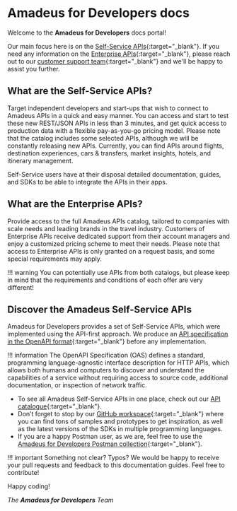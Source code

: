 # Amadeus for Developers docs

Welcome to the **Amadeus for Developers** docs portal! 

Our main focus here is on the [Self-Service APIs](https://developers.amadeus.com/self-service){:target="\_blank"}. If you need any information on the [Enterprise APIs](https://developers.amadeus.com/enterprise){:target="\_blank"}, please reach out to our [customer support team](https://developers.amadeus.com/support/contact-us-enterprise){:target="\_blank"} and we'll be happy to assist you further.

## What are the Self-Service APIs?

Target independent developers and start-ups that wish to connect to Amadeus APIs in a quick and easy manner. You can access and start to test these new REST/JSON APIs in less than 3 minutes, and get quick access to production data with a flexible pay-as-you-go pricing model. Please note that the catalog includes some selected APIs, although we will be constantly releasing new APIs. Currently, you can find APIs around flights, destination experiences, cars & transfers, market insights, hotels, and itinerary management.

Self-Service users have at their disposal detailed documentation, guides, and SDKs to be able to integrate the APIs in their apps. 

## What are the Enterprise APIs?

Provide access to the full Amadeus APIs catalog, tailored to companies with scale needs and leading brands in the travel industry. Customers of Enterprise APIs receive dedicated support from their account managers and enjoy a customized pricing scheme to meet their needs. Please note that access to Enterprise APIs is only granted on a request basis, and some special requirements may apply.

!!! warning
    You can potentially use APIs from both catalogs, but please keep in mind that the requirements and conditions of each offer are very different!

## Discover the Amadeus Self-Service APIs

Amadeus for Developers provides a set of Self-Service APIs, which were implemented using the API-first approach. We produce an [API specification in the OpenAPI format](https://github.com/amadeus4dev/amadeus-open-api-specification){:target="\_blank"} before any implementation.

!!! information
    The OpenAPI Specification (OAS) defines a standard, programming language-agnostic interface description for HTTP APIs, which allows both humans and computers to discover and understand the capabilities of a service without requiring access to source code, additional documentation, or inspection of network traffic.

* To see all Amadeus Self-Service APIs in one place, check out our [API catalogue](https://developers.amadeus.com/self-service){:target="\_blank"}.
* Don’t forget to stop by our [GitHub workspace](https://github.com/amadeus4dev/){:target="\_blank"} where you can find tons of samples and prototypes to get inspiration, as well as the latest versions of the SDKs in multiple programming languages.
* If you are a happy Postman user, as we are, feel free to use the [Amadeus for Developers Postman collection](https://www.postman.com/amadeus4dev/workspace/amadeus-for-developers-s-public-workspace/documentation/2672636-27471449-d2ca-a8c4-1399-6b0cfbddd079){:target="\_blank"}.


!!! important
    Something not clear? Typos? We would be happy to receive your pull requests and feedback to this documentation guides. Feel free to contribute!

Happy coding!

_The **Amadeus for Developers** Team_
